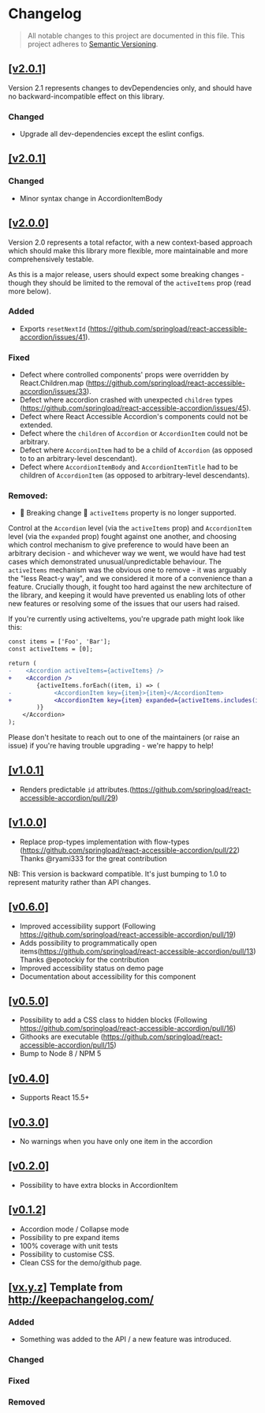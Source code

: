 # Changelog

> All notable changes to this project are documented in this file.
> This project adheres to [Semantic Versioning](http://semver.org/spec/v2.0.0.html).

## [[v2.0.1]](https://github.com/springload/react-accessible-accordion/releases/tag/v2.0.0)

Version 2.1 represents changes to devDependencies only, and should have no backward-incompatible effect on this library.

### Changed

* Upgrade all dev-dependencies except the eslint configs.

## [[v2.0.1]](https://github.com/springload/react-accessible-accordion/releases/tag/v2.0.1)

### Changed

* Minor syntax change in AccordionItemBody

## [[v2.0.0]](https://github.com/springload/react-accessible-accordion/releases/tag/v2.0.0)

Version 2.0 represents a total refactor, with a new context-based approach which should make this library more flexible, more maintainable and more comprehensively testable.

As this is a major release, users should expect some breaking changes - though they should be limited to the removal of the `activeItems` prop (read more below).

### Added

* Exports `resetNextId` (https://github.com/springload/react-accessible-accordion/issues/41).

### Fixed

* Defect where controlled components' props were overridden by React.Children.map (https://github.com/springload/react-accessible-accordion/issues/33).
* Defect where accordion crashed with unexpected `children` types (https://github.com/springload/react-accessible-accordion/issues/45).
* Defect where React Accessible Accordion's components could not be extended.
* Defect where the `children` of `Accordion` or `AccordionItem` could not be arbitrary.
* Defect where `AccordionItem` had to be a child of `Accordion` (as opposed to to an arbitrary-level descendant).
* Defect where `AccordionItemBody` and `AccordionItemTitle` had to be children of `AccordionItem` (as opposed to arbitrary-level descendants).

### Removed:

* 🚨 Breaking change 🚨 `activeItems` property is no longer supported.

Control at the `Accordion` level (via the `activeItems` prop) and `AccordionItem` level (via the `expanded` prop) fought against one another, and choosing which control mechanism to give preference to would have been an arbitrary decision - and whichever way we went, we would have had test cases which demonstrated unusual/unpredictable behaviour. The `activeItems` mechanism was the obvious one to remove - it was arguably the "less React-y way", and we considered it more of a convenience than a feature. Crucially though, it fought too hard against the new architecture of the library, and keeping it would have prevented us enabling lots of other new features or resolving some of the issues that our users had raised.

If you're currently using activeItems, you're upgrade path might look like this:

```diff
const items = ['Foo', 'Bar'];
const activeItems = [0];

return (
-    <Accordion activeItems={activeItems} />
+    <Accordion />
        {activeItems.forEach((item, i) => (
-            <AccordionItem key={item}>{item}</AccordionItem>
+            <AccordionItem key={item} expanded={activeItems.includes(i)}>{item}</AccordionItem>
        )}
    </Accordion>
);
```

Please don't hesitate to reach out to one of the maintainers (or raise an issue) if you're having trouble upgrading - we're happy to help!

## [[v1.0.1]](https://github.com/springload/react-accessible-accordion/releases/tag/v1.0.1)

* Renders predictable `id` attributes.(https://github.com/springload/react-accessible-accordion/pull/29)

## [[v1.0.0]](https://github.com/springload/react-accessible-accordion/releases/tag/v1.0.0)

* Replace prop-types implementation with flow-types (https://github.com/springload/react-accessible-accordion/pull/22)
  Thanks @ryami333 for the great contribution

NB: This version is backward compatible. It's just bumping to 1.0 to represent maturity rather than API changes.

## [[v0.6.0]](https://github.com/springload/react-accessible-accordion/releases/tag/v0.6.0)

* Improved accessibility support (Following https://github.com/springload/react-accessible-accordion/pull/19)
* Adds possibility to programmatically open items(https://github.com/springload/react-accessible-accordion/pull/13)
  Thanks @epotockiy for the contribution
* Improved accessibility status on demo page
* Documentation about accessibility for this component

## [[v0.5.0]](https://github.com/springload/react-accessible-accordion/releases/tag/v0.5.0)

* Possibility to add a CSS class to hidden blocks (Following https://github.com/springload/react-accessible-accordion/pull/16)
* Githooks are executable (https://github.com/springload/react-accessible-accordion/pull/15)
* Bump to Node 8 / NPM 5

## [[v0.4.0]](https://github.com/springload/react-accessible-accordion/releases/tag/v0.4.0)

* Supports React 15.5+

## [[v0.3.0]](https://github.com/springload/react-accessible-accordion/releases/tag/v0.3.0)

* No warnings when you have only one item in the accordion

## [[v0.2.0]](https://github.com/springload/react-accessible-accordion/releases/tag/v0.2.0)

* Possibility to have extra blocks in AccordionItem

## [[v0.1.2]](https://github.com/springload/react-accessible-accordion/releases/tag/v0.1.2)

* Accordion mode / Collapse mode
* Possibility to pre expand items
* 100% coverage with unit tests
* Possibility to customise CSS.
* Clean CSS for the demo/github page.

## [[vx.y.z]](https://github.com/springload/Quicktube.js/releases/tag/x.y.z) Template from http://keepachangelog.com/

### Added

* Something was added to the API / a new feature was introduced.

### Changed

### Fixed

### Removed
